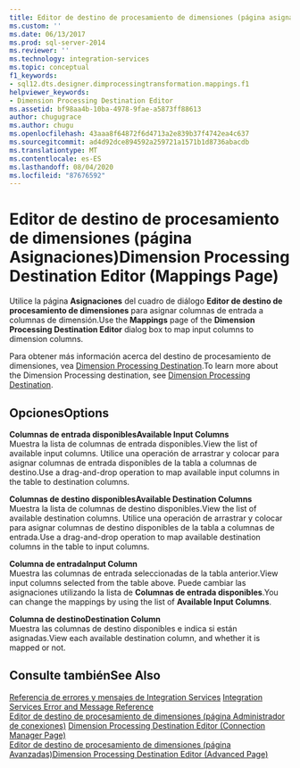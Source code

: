 ```yaml
---
title: Editor de destino de procesamiento de dimensiones (página asignaciones) | Microsoft Docs
ms.custom: ''
ms.date: 06/13/2017
ms.prod: sql-server-2014
ms.reviewer: ''
ms.technology: integration-services
ms.topic: conceptual
f1_keywords:
- sql12.dts.designer.dimprocessingtransformation.mappings.f1
helpviewer_keywords:
- Dimension Processing Destination Editor
ms.assetid: bf98aa4b-10ba-4978-9fae-a5873ff88613
author: chugugrace
ms.author: chugu
ms.openlocfilehash: 43aaa8f64872f6d4713a2e839b37f4742ea4c637
ms.sourcegitcommit: ad4d92dce894592a259721a1571b1d8736abacdb
ms.translationtype: MT
ms.contentlocale: es-ES
ms.lasthandoff: 08/04/2020
ms.locfileid: "87676592"
---
```

# <a name="dimension-processing-destination-editor-mappings-page"></a><span data-ttu-id="263ee-102">Editor de destino de procesamiento de dimensiones (página Asignaciones)</span><span class="sxs-lookup"><span data-stu-id="263ee-102">Dimension Processing Destination Editor (Mappings Page)</span></span>
  <span data-ttu-id="263ee-103">Utilice la página **Asignaciones** del cuadro de diálogo **Editor de destino de procesamiento de dimensiones** para asignar columnas de entrada a columnas de dimensión.</span><span class="sxs-lookup"><span data-stu-id="263ee-103">Use the **Mappings** page of the **Dimension Processing Destination Editor** dialog box to map input columns to dimension columns.</span></span>  
  
 <span data-ttu-id="263ee-104">Para obtener más información acerca del destino de procesamiento de dimensiones, vea [Dimension Processing Destination](data-flow/dimension-processing-destination.md).</span><span class="sxs-lookup"><span data-stu-id="263ee-104">To learn more about the Dimension Processing destination, see [Dimension Processing Destination](data-flow/dimension-processing-destination.md).</span></span>  
  
## <a name="options"></a><span data-ttu-id="263ee-105">Opciones</span><span class="sxs-lookup"><span data-stu-id="263ee-105">Options</span></span>  
 <span data-ttu-id="263ee-106">**Columnas de entrada disponibles**</span><span class="sxs-lookup"><span data-stu-id="263ee-106">**Available Input Columns**</span></span>  
 <span data-ttu-id="263ee-107">Muestra la lista de columnas de entrada disponibles.</span><span class="sxs-lookup"><span data-stu-id="263ee-107">View the list of available input columns.</span></span> <span data-ttu-id="263ee-108">Utilice una operación de arrastrar y colocar para asignar columnas de entrada disponibles de la tabla a columnas de destino.</span><span class="sxs-lookup"><span data-stu-id="263ee-108">Use a drag-and-drop operation to map available input columns in the table to destination columns.</span></span>  
  
 <span data-ttu-id="263ee-109">**Columnas de destino disponibles**</span><span class="sxs-lookup"><span data-stu-id="263ee-109">**Available Destination Columns**</span></span>  
 <span data-ttu-id="263ee-110">Muestra la lista de columnas de destino disponibles.</span><span class="sxs-lookup"><span data-stu-id="263ee-110">View the list of available destination columns.</span></span> <span data-ttu-id="263ee-111">Utilice una operación de arrastrar y colocar para asignar columnas de destino disponibles de la tabla a columnas de entrada.</span><span class="sxs-lookup"><span data-stu-id="263ee-111">Use a drag-and-drop operation to map available destination columns in the table to input columns.</span></span>  
  
 <span data-ttu-id="263ee-112">**Columna de entrada**</span><span class="sxs-lookup"><span data-stu-id="263ee-112">**Input Column**</span></span>  
 <span data-ttu-id="263ee-113">Muestra las columnas de entrada seleccionadas de la tabla anterior.</span><span class="sxs-lookup"><span data-stu-id="263ee-113">View input columns selected from the table above.</span></span> <span data-ttu-id="263ee-114">Puede cambiar las asignaciones utilizando la lista de **Columnas de entrada disponibles**.</span><span class="sxs-lookup"><span data-stu-id="263ee-114">You can change the mappings by using the list of **Available Input Columns**.</span></span>  
  
 <span data-ttu-id="263ee-115">**Columna de destino**</span><span class="sxs-lookup"><span data-stu-id="263ee-115">**Destination Column**</span></span>  
 <span data-ttu-id="263ee-116">Muestra las columnas de destino disponibles e indica si están asignadas.</span><span class="sxs-lookup"><span data-stu-id="263ee-116">View each available destination column, and whether it is mapped or not.</span></span>  
  
## <a name="see-also"></a><span data-ttu-id="263ee-117">Consulte también</span><span class="sxs-lookup"><span data-stu-id="263ee-117">See Also</span></span>  
 <span data-ttu-id="263ee-118">[Referencia de errores y mensajes de Integration Services](../../2014/integration-services/integration-services-error-and-message-reference.md) </span><span class="sxs-lookup"><span data-stu-id="263ee-118">[Integration Services Error and Message Reference](../../2014/integration-services/integration-services-error-and-message-reference.md) </span></span>  
 <span data-ttu-id="263ee-119">[Editor de destino de procesamiento de dimensiones &#40;página Administrador de conexiones&#41;](../../2014/integration-services/dimension-processing-destination-editor-connection-manager-page.md) </span><span class="sxs-lookup"><span data-stu-id="263ee-119">[Dimension Processing Destination Editor &#40;Connection Manager Page&#41;](../../2014/integration-services/dimension-processing-destination-editor-connection-manager-page.md) </span></span>  
 [<span data-ttu-id="263ee-120">Editor de destino de procesamiento de dimensiones &#40;página Avanzadas&#41;</span><span class="sxs-lookup"><span data-stu-id="263ee-120">Dimension Processing Destination Editor &#40;Advanced Page&#41;</span></span>](../../2014/integration-services/dimension-processing-destination-editor-advanced-page.md)  
  
  
